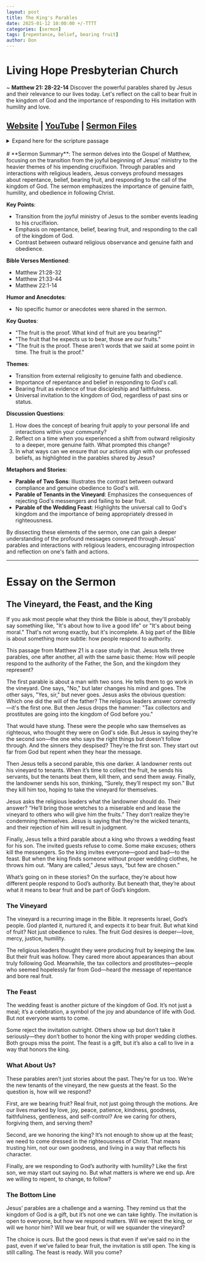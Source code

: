 ```yaml
---
layout: post
title: The King's Parables
date: 2025-01-12 10:00:00 +/-TTTT
categories: [sermon]
tags: [repentance, belief, bearing fruit]
author: Don
---
```


# Living Hope Presbyterian Church

~ <b>Matthew 21: 28-22-14</b> Discover the powerful parables shared by Jesus and their relevance to our lives today. Let's reflect on the call to bear fruit in the kingdom of God and the importance of responding to His invitation with humility and love.

## [Website](https://www.livinghopepresbyterian.org/) | [YouTube](https://www.youtube.com/@LivingHopePresbyterianChurch) | [Sermon Files](https://github.com/jobian-ai/LHP-Sermons/tree/main/sermons/2025/25-01-12)

<details closed>
  <summary>Expand here for the scripture passage</summary>
<br/><br/><i> Matthew 21: 28-22-14
  Matthew 21
28 “What do you think? A man had two sons. And he went to the first and said, ‘Son, go and work in the vineyard today.’ 29 And he answered, ‘I will not,’ but afterward he changed his mind and went. 30 And he went to the other son and said the same. And he answered, ‘I go, sir,’ but did not go. 31 Which of the two did the will of his father?” They said, “The first.” Jesus said to them, “Truly, I say to you, the tax collectors and the prostitutes go into the kingdom of God before you. 32 For John came to you in the way of righteousness, and you did not believe him, but the tax collectors and the prostitutes believed him. And even when you saw it, you did not afterward change your minds and believe him.
33 “Hear another parable. There was a master of a house who planted a vineyard and put a fence around it and dug a winepress in it and built a tower and leased it to tenants, and went into another country. 34 When the season for fruit drew near, he sent his servants to the tenants to get his fruit. 35 And the tenants took his servants and beat one, killed another, and stoned another. 36 Again he sent other servants, more than the first. And they did the same to them. 37 Finally he sent his son to them, saying, ‘They will respect my son.’ 38 But when the tenants saw the son, they said to themselves, ‘This is the heir. Come, let us kill him and have his inheritance.’ 39 And they took him and threw him out of the vineyard and killed him. 40 When therefore the owner of the vineyard comes, what will he do to those tenants?” 41 They said to him, “He will put those wretches to a miserable death and let out the vineyard to other tenants who will give him the fruits in their seasons.”
42 Jesus said to them, “Have you never read in the Scriptures:
 “‘The stone that the builders rejected
 has become the cornerstone;
this was the Lord’s doing,
 and it is marvelous in our eyes’?
43 Therefore I tell you, the kingdom of God will be taken away from you and given to a people producing its fruits. 44 And the one who falls on this stone will be broken to pieces; and when it falls on anyone, it will crush him.”
45 When the chief priests and the Pharisees heard his parables, they perceived that he was speaking about them. 46 And although they were seeking to arrest him, they feared the crowds, because they held him to be a prophet.
1 And again Jesus spoke to them in parables, saying, 2 “The kingdom of heaven may be compared to a king who gave a wedding feast for his son, 3 and sent his servants to call those who were invited to the wedding feast, but they would not come. 4 Again he sent other servants, saying, ‘Tell those who are invited, “See, I have prepared my dinner, my oxen and my fat calves have been slaughtered, and everything is ready. Come to the wedding feast.”’ 5 But they paid no attention and went off, one to his farm, another to his business, 6 while the rest seized his servants, treated them shamefully, and killed them. 7 The king was angry, and he sent his troops and destroyed those murderers and burned their city. 8 Then he said to his servants, ‘The wedding feast is ready, but those invited were not worthy. 9 Go therefore to the main roads and invite to the wedding feast as many as you find.’ 10 And those servants went out into the roads and gathered all whom they found, both bad and good. So the wedding hall was filled with guests.
11 “But when the king came in to look at the guests, he saw there a man who had no wedding garment. 12 And he said to him, ‘Friend, how did you get in here without a wedding garment?’ And he was speechless. 13 Then the king said to the attendants, ‘Bind him hand and foot and cast him into the outer darkness. In that place there will be weeping and gnashing of teeth.’ 14 For many are called, but few are chosen.”
<br/><br/></i>
ESV: The Holy Bible, English Standard Version ©2011 Crossway Bibles, a division of Good News Publishers.  All rights reserved.
<br/><br/>
</details>
<br/>
# **Sermon Summary**:
The sermon delves into the Gospel of Matthew, focusing on the transition from the joyful beginning of Jesus' ministry to the heavier themes of his impending crucifixion. Through parables and interactions with religious leaders, Jesus conveys profound messages about repentance, belief, bearing fruit, and responding to the call of the kingdom of God. The sermon emphasizes the importance of genuine faith, humility, and obedience in following Christ.

**Key Points**:

- Transition from the joyful ministry of Jesus to the somber events leading to his crucifixion.
- Emphasis on repentance, belief, bearing fruit, and responding to the call of the kingdom of God.
- Contrast between outward religious observance and genuine faith and obedience.

**Bible Verses Mentioned**:

- Matthew 21:28-32
- Matthew 21:33-44
- Matthew 22:1-14

**Humor and Anecdotes**:

- No specific humor or anecdotes were shared in the sermon.

**Key Quotes**:

- "The fruit is the proof. What kind of fruit are you bearing?"
- "The fruit that he expects us to bear, those are our fruits."
- "The fruit is the proof. These aren't words that we said at some point in time. The fruit is the proof."

**Themes**:

- Transition from external religiosity to genuine faith and obedience.
- Importance of repentance and belief in responding to God's call.
- Bearing fruit as evidence of true discipleship and faithfulness.
- Universal invitation to the kingdom of God, regardless of past sins or status.

**Discussion Questions**:

1. How does the concept of bearing fruit apply to your personal life and interactions within your community?
2. Reflect on a time when you experienced a shift from outward religiosity to a deeper, more genuine faith. What prompted this change?
3. In what ways can we ensure that our actions align with our professed beliefs, as highlighted in the parables shared by Jesus?

**Metaphors and Stories**:

- **Parable of Two Sons**: Illustrates the contrast between outward compliance and genuine obedience to God's will.
- **Parable of Tenants in the Vineyard**: Emphasizes the consequences of rejecting God's messengers and failing to bear fruit.
- **Parable of the Wedding Feast**: Highlights the universal call to God's kingdom and the importance of being appropriately dressed in righteousness.

By dissecting these elements of the sermon, one can gain a deeper understanding of the profound messages conveyed through Jesus' parables and interactions with religious leaders, encouraging introspection and reflection on one's faith and actions.

___

# Essay on the Sermon

## **The Vineyard, the Feast, and the King**  

If you ask most people what they think the Bible is about, they'll probably say something like, "It's about how to live a good life" or "It's about being moral." That's not wrong exactly, but it's incomplete. A big part of the Bible is about something more subtle: how people respond to authority.  

This passage from Matthew 21 is a case study in that. Jesus tells three parables, one after another, all with the same basic theme: How will people respond to the authority of the Father, the Son, and the kingdom they represent?  

The first parable is about a man with two sons. He tells them to go work in the vineyard. One says, "No," but later changes his mind and goes. The other says, "Yes, sir," but never goes. Jesus asks the obvious question: Which one did the will of the father? The religious leaders answer correctly—it's the first one. But then Jesus drops the hammer: "Tax collectors and prostitutes are going into the kingdom of God before you."  

That would have stung. These were the people who saw themselves as righteous, who thought they were on God's side. But Jesus is saying they’re the second son—the one who says the right things but doesn’t follow through. And the sinners they despised? They’re the first son. They start out far from God but repent when they hear the message.  

Then Jesus tells a second parable, this one darker. A landowner rents out his vineyard to tenants. When it’s time to collect the fruit, he sends his servants, but the tenants beat them, kill them, and send them away. Finally, the landowner sends his son, thinking, “Surely, they’ll respect my son.” But they kill him too, hoping to take the vineyard for themselves.  

Jesus asks the religious leaders what the landowner should do. Their answer? “He’ll bring those wretches to a miserable end and lease the vineyard to others who will give him the fruits.” They don’t realize they’re condemning themselves. Jesus is saying that they’re the wicked tenants, and their rejection of him will result in judgment.  

Finally, Jesus tells a third parable about a king who throws a wedding feast for his son. The invited guests refuse to come. Some make excuses; others kill the messengers. So the king invites everyone—good and bad—to the feast. But when the king finds someone without proper wedding clothes, he throws him out. “Many are called,” Jesus says, “but few are chosen.”  

What’s going on in these stories? On the surface, they’re about how different people respond to God’s authority. But beneath that, they’re about what it means to bear fruit and be part of God’s kingdom.  

### The Vineyard  

The vineyard is a recurring image in the Bible. It represents Israel, God’s people. God planted it, nurtured it, and expects it to bear fruit. But what kind of fruit? Not just obedience to rules. The fruit God desires is deeper—love, mercy, justice, humility.  

The religious leaders thought they were producing fruit by keeping the law. But their fruit was hollow. They cared more about appearances than about truly following God. Meanwhile, the tax collectors and prostitutes—people who seemed hopelessly far from God—heard the message of repentance and bore real fruit.  

### The Feast  

The wedding feast is another picture of the kingdom of God. It’s not just a meal; it’s a celebration, a symbol of the joy and abundance of life with God. But not everyone wants to come.  

Some reject the invitation outright. Others show up but don’t take it seriously—they don’t bother to honor the king with proper wedding clothes. Both groups miss the point. The feast is a gift, but it’s also a call to live in a way that honors the king.  

### What About Us?  

These parables aren’t just stories about the past. They’re for us too. We’re the new tenants of the vineyard, the new guests at the feast. So the question is, how will we respond?  

First, are we bearing fruit? Real fruit, not just going through the motions. Are our lives marked by love, joy, peace, patience, kindness, goodness, faithfulness, gentleness, and self-control? Are we caring for others, forgiving them, and serving them?  

Second, are we honoring the king? It’s not enough to show up at the feast; we need to come dressed in the righteousness of Christ. That means trusting him, not our own goodness, and living in a way that reflects his character.  

Finally, are we responding to God’s authority with humility? Like the first son, we may start out saying no. But what matters is where we end up. Are we willing to repent, to change, to follow?  

### The Bottom Line  

Jesus’ parables are a challenge and a warning. They remind us that the kingdom of God is a gift, but it’s not one we can take lightly. The invitation is open to everyone, but how we respond matters. Will we reject the king, or will we honor him? Will we bear fruit, or will we squander the vineyard?  

The choice is ours. But the good news is that even if we’ve said no in the past, even if we’ve failed to bear fruit, the invitation is still open. The king is still calling. The feast is ready. Will you come?

